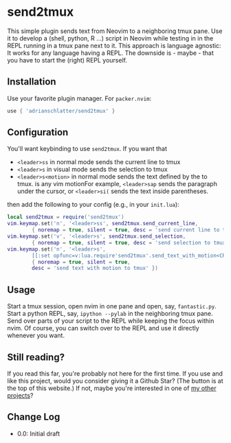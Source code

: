 # send2tmux

This simple plugin sends text from Neovim to a neighboring tmux pane. Use it to
develop a (shell, python, R ...) script in Neovim while testing in in the REPL
running in a tmux pane next to it. This approach is language agnostic: It works
for any language having a REPL. The downside is - maybe - that you have to
start the (right) REPL yourself.


## Installation

Use your favorite plugin manager. For `packer.nvim`:

```lua
use { 'adrianschlatter/send2tmux' }
```


## Configuration

You'll want keybinding to use `send2tmux`. If you want that

* `<leader>ss` in normal mode sends the current line to tmux
* `<leader>s` in visual mode sends the selection to tmux
* `<leader>s<motion>` in normal mode sends the text defined by the <motion> to
  tmux. <motion> is any vim motionFor example, `<leader>sap` sends the paragraph under the cursor, or
  `<leader>si(` sends the text inside parentheses.

then add the following to your config (e.g., in your `init.lua`):

```lua
local send2tmux = require('send2tmux')
vim.keymap.set('n', '<leader>ss', send2tmux.send_current_line,
        { noremap = true, silent = true, desc = 'send current line to tmux' })
vim.keymap.set('v', '<leader>s', send2tmux.send_selection,
        { noremap = true, silent = true, desc = 'send selection to tmux' })
vim.keymap.set('n', '<leader>s',
        [[:set opfunc=v:lua.require'send2tmux'.send_text_with_motion<CR>g@]],
        { noremap = true, silent = true,
        desc = 'send text with motion to tmux' })
```


## Usage

Start a tmux session, open nvim in one pane and open, say, `fantastic.py`.
Start a python REPL, say, `ipython --pylab` in the neighboring tmux pane. Send
over parts of your script to the REPL while keeping the focus within nvim. Of
course, you can switch over to the REPL and use it directly whenever you want.


## Still reading?

If you read this far, you're probably not here for the first time. If you use
and like this project, would you consider giving it a Github Star? (The button
is at the top of this website.) If not, maybe you're interested in one of
[my other projects](
https://github.com/adrianschlatter/ppf.sample/blob/develop/docs/list_of_projects.md)?


## Change Log

* 0.0:      Initial draft
